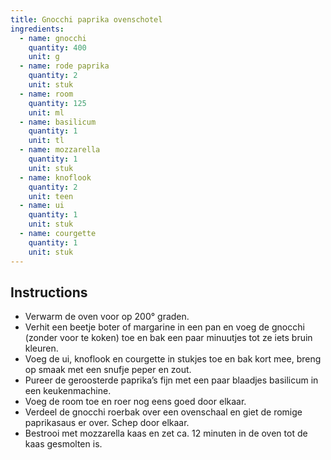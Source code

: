 ```yaml
---
title: Gnocchi paprika ovenschotel
ingredients:
  - name: gnocchi
    quantity: 400
    unit: g
  - name: rode paprika
    quantity: 2
    unit: stuk
  - name: room
    quantity: 125
    unit: ml
  - name: basilicum
    quantity: 1
    unit: tl
  - name: mozzarella
    quantity: 1
    unit: stuk
  - name: knoflook
    quantity: 2
    unit: teen
  - name: ui
    quantity: 1
    unit: stuk
  - name: courgette
    quantity: 1
    unit: stuk
---
```


<Recipe />

## Instructions
  - Verwarm de oven voor op 200° graden.
  - Verhit een beetje boter of margarine in een pan en voeg de gnocchi (zonder voor te koken) toe en bak een paar minuutjes tot ze iets bruin kleuren.
  - Voeg de ui, knoflook en courgette in stukjes toe en bak kort mee, breng op smaak met een snufje peper en zout.
  - Pureer de geroosterde paprika’s fijn met een paar blaadjes basilicum in een keukenmachine. 
  - Voeg de room toe en roer nog eens goed door elkaar.
  - Verdeel de gnocchi roerbak over een ovenschaal en giet de romige paprikasaus er over. Schep door elkaar.
  - Bestrooi met mozzarella kaas en zet ca. 12 minuten in de oven tot de kaas gesmolten is.